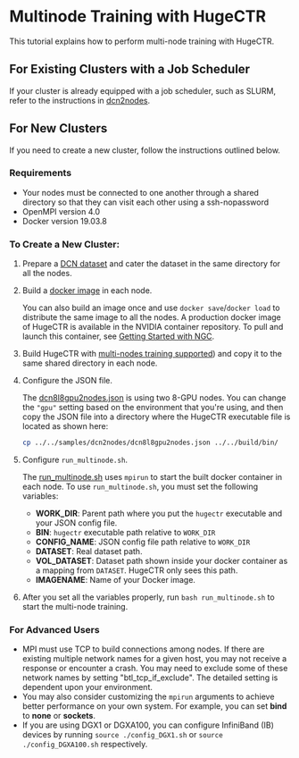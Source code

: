 # Multinode Training with HugeCTR

This tutorial explains how to perform multi-node training with HugeCTR. 

## For Existing Clusters with a Job Scheduler
If your cluster is already equipped with a job scheduler, such as SLURM,
refer to the instructions in [dcn2nodes](../../samples/dcn2nodes/README.md).

## For New Clusters
If you need to create a new cluster, follow the instructions outlined below.

### Requirements
* Your nodes must be connected to one another through a shared directory so that they can visit each other using a ssh-nopassword
* OpenMPI version 4.0 
* Docker version 19.03.8

### To Create a New Cluster:
1. Prepare a [DCN dataset](../../samples/dcn2nodes/README.md) and cater the dataset in the same directory for all the nodes.

2. Build a [docker image](../../../README.md#2-build-docker-image-and-hugectr) in each node.

   You can also build an image once and use `docker save`/`docker load` to distribute the same image to all the  nodes. A production docker image of HugeCTR is available in the NVIDIA container repository. To pull and launch this container, see [Getting Started with NGC](../../../README.md#getting-started-with-ngc).
  
3. Build HugeCTR with [multi-nodes training supported](../README.md)) and copy it to the same shared directory in each node.

4. Configure the JSON file.

   The [dcn8l8gpu2nodes.json](../../samples/dcn2nodes/dcn8l8gpu2nodes.json) is using two 8-GPU nodes. You can change the `"gpu"` setting based on the environment that you're using, and then copy the JSON file into a directory where the HugeCTR executable file is located as shown here:
    ```bash
    cp ../../samples/dcn2nodes/dcn8l8gpu2nodes.json ../../build/bin/
    ```

5. Configure `run_multinode.sh`.
   
   The [run_multinode.sh](./run_multinode.sh) uses `mpirun` to start the built docker container in each node. To use `run_multinode.sh`, you must set the following variables:
   * **WORK_DIR**: Parent path where you put the `hugectr` executable and your JSON config file.
   * **BIN**: `hugectr` executable path relative to `WORK_DIR`
   * **CONFIG_NAME**: JSON config file path relative to `WORK_DIR`
   * **DATASET**: Real dataset path.
   * **VOL_DATASET**: Dataset path shown inside your docker container as a mapping from `DATASET`. HugeCTR only sees this path.
   * **IMAGENAME**: Name of your Docker image.

6. After you set all the variables properly, run `bash run_multinode.sh` to start the multi-node training.

### For Advanced Users
* MPI must use TCP to build connections among nodes. If there are existing multiple network names for a given host, you may not receive a response or encounter a crash. You may need to exclude some of these network names by setting "btl_tcp_if_exclude". The detailed setting is dependent upon your environment.
* You may also consider customizing the `mpirun` arguments to achieve better performance on your own system. For example, you can set **bind** to **none** or **sockets**. 
* If you are using DGX1 or DGXA100, you can configure InfiniBand (IB) devices by running `source ./config_DGX1.sh` or `source ./config_DGXA100.sh` respectively.
